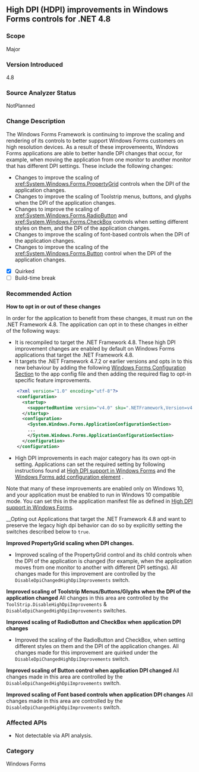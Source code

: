 ## High DPI (HDPI) improvements in Windows Forms controls for .NET 4.8

### Scope
Major

### Version Introduced
4.8

### Source Analyzer Status
NotPlanned

### Change Description
The Windows Forms Framework is continuing to improve the scaling and rendering of its controls to better support Windows Forms customers on high resolution devices. As a result of these improvemeents, Windows Forms applications are able to better handle DPI changes that occur, for example, when moving the application from one monitor to another monitor that has different DPI settings. These include the following changes:
- Changes to improve the scaling of <xref:System.Windows.Forms.PropertyGrid> controls when the DPI of the application changes.
- Changes to improve the scaling of Toolstrip menus, buttons, and glyphs when the DPI of the application changes.
- Changes to improve the scaling of <xref:System.Windows.Forms.RadioButton> and <xref:System.Windows.Forms.CheckBox> controls when setting different styles on them, and the DPI of the application changes.
- Changes to improve the scaling of font-based controls when the DPI of the application changes.
- Changes to improve the scaling of the <xref:System.Windows.Forms.Button> control when the DPI of the application changes.

- [x] Quirked
- [ ] Build-time break

### Recommended Action
__How to opt in or out of these changes__
  
In order for the application to benefit from these changes, it must run on the .NET Framework 4.8. The application can opt in to these changes in either of the following ways:
- It is recompiled to target the .NET Framework 4.8. These high DPI improvement changes are enabled by default on Windows Forms applications that target the .NET Framework 4.8.
- It targets the .NET Framework 4.7.2 or earlier versions and opts in to this new behaviour by adding the following [Windows Forms Configuration Section](https://docs.microsoft.com/dotnet/framework/configure-apps/file-schema/winforms/) to the app config file and then adding the required flag to opt-in specific feature improvements.

```xml
    <?xml version="1.0" encoding="utf-8"?>
    <configuration>
      <startup>
        <supportedRuntime version="v4.0" sku=".NETFramework,Version=v4.7"/>
      </startup>
      <configuration>
        <System.Windows.Forms.ApplicationConfigurationSection>
        ...
        </System.Windows.Forms.ApplicationConfigurationSection>
      </configuration>
    </configuration>
```    
-  High DPI improvements in each major category has its own opt-in setting. Applications can set the required setting by following instructions found at [High DPI support in Windows Forms](~/docs/framework/winforms/high-dpi-support-in-windows-forms.md) and the [Windows Forms add configuration element](~/docs/framework/configure-apps/file-schema/winforms/windows-forms-add-configuration-element.md) .

Note that many of these improvements are enabled only on Windows 10, and your application must be enabled to run in Windows 10 compatible mode. You can set this in the application manifest file as defined in [High DPI support in Windows Forms](~/docs/framework/winforms/high-dpi-support-in-windows-forms.md).

__Opting out
Applications that target the .NET Framework 4.8 and want to preserve the legacy high dpi behavior can do so by explicitly setting the switches described below to `true`.

__Improved PropertyGrid scaling when DPI changes.__
- Improved scaling of the PropertyGrid control and its child controls when the DPI of the application is changed (for example, when the application moves from one monitor to another with different DPI settings). All changes made for this improvement are controlled by the `DisableDpiChangedHighDpiImprovements` switch.

__Improved scaling of Toolstrip Menus/Buttons/Glyphs when the DPI of the application changed__
All changes in this area are controlled by the `ToolStrip.DisableHighDpiImprovements` & `DisableDpiChangedHighDpiImprovements` switches.

__Improved scaling of RadioButton and CheckBox when application DPI changes__
- Improved the scaling of the RadioButton and CheckBox, when setting different styles on them and the DPI of the application changes. All changes made for this improvement are quirked under the `DisableDpiChangedHighDpiImprovements` switch.

__Improved scaling of Button control when application DPI changed__
All changes made in this area are controlled by the `DisableDpiChangedHighDpiImprovements` switch.

__Improved scaling of Font based controls when application DPI changes__
All changes made in this area are controlled by the `DisableDpiChangedHighDpiImprovements` switch.
 
### Affected APIs 
- Not detectable via API analysis.

### Category
Windows Forms

<!--
    ### Original Bug
616661
378542
519500
597091
645041
656271
664147
671791
-->

<!-- breaking change id:  -->

